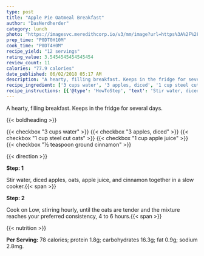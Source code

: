 ```yaml
---
type: post
title: "Apple Pie Oatmeal Breakfast"
author: "DasNerdherder"
category: lunch
photo: "https://imagesvc.meredithcorp.io/v3/mm/image?url=https%3A%2F%2Fimages.media-allrecipes.com%2Fuserphotos%2F4410476.jpg"
prep_time: "P0DT0H10M"
cook_time: "P0DT4H0M"
recipe_yield: "12 servings"
rating_value: 3.5454545454545454
review_count: 11
calories: "77.9 calories"
date_published: 06/02/2018 05:17 AM
description: "A hearty, filling breakfast. Keeps in the fridge for several days."
recipe_ingredient: ['3 cups water', '3 apples, diced', '1 cup steel cut oats', '1 cup apple juice', '½ teaspoon ground cinnamon']
recipe_instructions: [{'@type': 'HowToStep', 'text': 'Stir water, diced apples, oats, apple juice, and cinnamon together in a slow cooker.\n'}, {'@type': 'HowToStep', 'text': 'Cook on Low, stirring hourly, until the oats are tender and the mixture reaches your preferred consistency, 4 to 6 hours.\n'}]
---
```


A hearty, filling breakfast. Keeps in the fridge for several days. 

{{< boldheading >}}

{{< checkbox "3 cups water" >}}
{{< checkbox "3  apples, diced" >}}
{{< checkbox "1 cup steel cut oats" >}}
{{< checkbox "1 cup apple juice" >}}
{{< checkbox "½ teaspoon ground cinnamon" >}}


{{< direction >}}

**Step: 1**

Stir water, diced apples, oats, apple juice, and cinnamon together in a slow cooker.{{< span >}}

**Step: 2**

Cook on Low, stirring hourly, until the oats are tender and the mixture reaches your preferred consistency, 4 to 6 hours.{{< span >}}

{{< nutrition >}}

**Per Serving:** 78 calories; protein 1.8g; carbohydrates 16.3g; fat 0.9g; sodium 2.8mg.